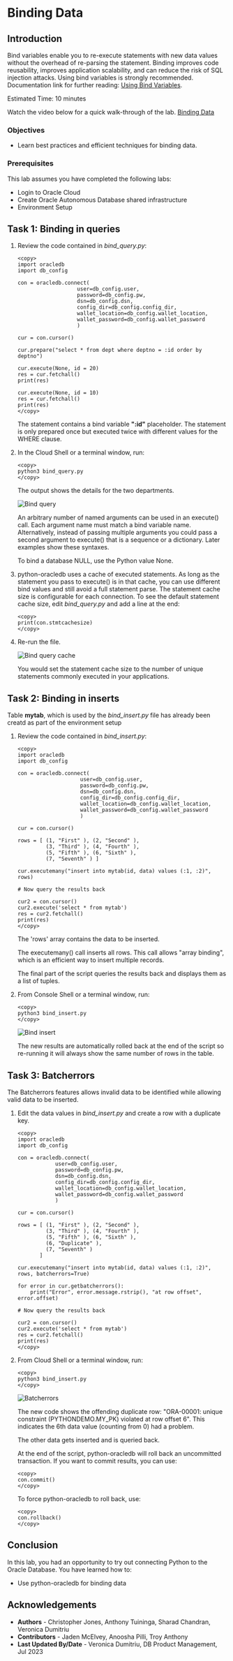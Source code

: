 # Binding Data

## Introduction

Bind variables enable you to re-execute statements with new data values without the overhead of re-parsing the statement. Binding improves code reusability, improves application scalability, and can reduce the risk of SQL injection attacks. Using bind variables is strongly recommended. Documentation link for further reading: [Using Bind Variables](https://python-oracledb.readthedocs.io/en/latest/user_guide/bind.html).

Estimated Time: 10 minutes

Watch the video below for a quick walk-through of the lab.
[Binding Data](videohub:1_mrlbewgm)

### Objectives

*  Learn best practices and efficient techniques for binding data.

### Prerequisites

This lab assumes you have completed the following labs:
* Login to Oracle Cloud
* Create Oracle Autonomous Database shared infrastructure
* Environment Setup

## Task 1: Binding in queries

1. Review the code contained in *bind\_query.py*:

     ````
     <copy>
     import oracledb
     import db_config
     
     con = oracledb.connect(
                        user=db_config.user,
                        password=db_config.pw, 
                        dsn=db_config.dsn, 
                        config_dir=db_config.config_dir, 
                        wallet_location=db_config.wallet_location, 
                        wallet_password=db_config.wallet_password
                        )
    
    cur = con.cursor()

    cur.prepare("select * from dept where deptno = :id order by deptno")

    cur.execute(None, id = 20)
    res = cur.fetchall()
    print(res)

    cur.execute(None, id = 10)
    res = cur.fetchall()
    print(res)
    </copy>
    ````

    The statement contains a bind variable **":id"** placeholder. The statement is only prepared once but executed twice with different values for the WHERE clause.

2. In the Cloud Shell or a terminal window, run:

    ````
    <copy>
    python3 bind_query.py
    </copy>
    ````

    The output shows the details for the two departments.

    ![Bind query](./images/bind_query_1.png " " )

    An arbitrary number of named arguments can be used in an execute() call. Each argument name must match a bind variable name. Alternatively, instead of passing multiple arguments you could pass a second argument to execute() that is a sequence or a dictionary. Later examples show these syntaxes.
    
    To bind a database NULL, use the Python value None.
    
3. python-oracledb uses a cache of executed statements. As long as the statement you pass to execute() is in that cache, you can use different bind values and still avoid a full statement parse. The statement cache size is configurable for each connection. To see the default statement cache size, edit *bind\_query.py* and add a line at the end:

    ````
    <copy>
    print(con.stmtcachesize)
    </copy>
    ````
    
3. Re-run the file.
    
    ![Bind query cache](./images/bind_query.png " " )

    You would set the statement cache size to the number of unique statements commonly executed in your applications.

## Task 2:  Binding in inserts
    
Table **mytab**, which is used by the *bind\_insert.py* file has already been creatd as part of the environment setup

1. Review the code contained in *bind\_insert.py*:

    ````
    <copy>
    import oracledb
    import db_config

    con = oracledb.connect(
                        user=db_config.user,
                        password=db_config.pw, 
                        dsn=db_config.dsn, 
                        config_dir=db_config.config_dir, 
                        wallet_location=db_config.wallet_location, 
                        wallet_password=db_config.wallet_password
                        )   
    
    cur = con.cursor()

    rows = [ (1, "First" ), (2, "Second" ),
             (3, "Third" ), (4, "Fourth" ),
             (5, "Fifth" ), (6, "Sixth" ),
             (7, "Seventh" ) ]

    cur.executemany("insert into mytab(id, data) values (:1, :2)", rows)

    # Now query the results back

    cur2 = con.cursor()
    cur2.execute('select * from mytab')
    res = cur2.fetchall()
    print(res)
    </copy>
    ````
    
    The 'rows' array contains the data to be inserted.
    
    The executemany() call inserts all rows. This call allows "array binding", which is an efficient way to insert multiple records.
    
    The final part of the script queries the results back and displays them as a list of tuples.

2. From Console Shell or a terminal window, run:

    ````
    <copy>
    python3 bind_insert.py
    </copy>
    ````
    
    ![Bind insert](./images/bind_insert.png " ")
    
    The new results are automatically rolled back at the end of the script so re-running it will always show the same number of rows in the table.

## Task 3:  Batcherrors

The Batcherrors features allows invalid data to be identified while allowing valid data to be inserted.

1. Edit the data values in *bind\_insert.py* and create a row with a duplicate key.

    ````
    <copy>
    import oracledb
    import db_config
    
    con = oracledb.connect(
                user=db_config.user,
                password=db_config.pw, 
                dsn=db_config.dsn, 
                config_dir=db_config.config_dir, 
                wallet_location=db_config.wallet_location, 
                wallet_password=db_config.wallet_password
                )    

    cur = con.cursor()

    rows = [ (1, "First" ), (2, "Second" ),
             (3, "Third" ), (4, "Fourth" ),
             (5, "Fifth" ), (6, "Sixth" ),
             (6, "Duplicate" ),
             (7, "Seventh" ) 
           ]
            
    cur.executemany("insert into mytab(id, data) values (:1, :2)", rows, batcherrors=True)

    for error in cur.getbatcherrors():
        print("Error", error.message.rstrip(), "at row offset", error.offset)

    # Now query the results back

    cur2 = con.cursor()
    cur2.execute('select * from mytab')
    res = cur2.fetchall()
    print(res)
    </copy>
    ````

2. From Cloud Shell or a terminal window, run:

    ````
    <copy>
    python3 bind_insert.py
    </copy>
    ````
    
    ![Batcherrors](./images/bind_insert1.png " ")
    
    The new code shows the offending duplicate row: "ORA-00001: unique constraint (PYTHONDEMO.MY_PK) violated at row offset 6". This indicates the 6th data value (counting from 0) had a problem.
    
    The other data gets inserted and is queried back.
    
    At the end of the script, python-oracledb will roll back an uncommitted transaction. If you want to commit results, you can use:

    ````
    <copy>
    con.commit()
    </copy>
    ````
    
    To force python-oracledb to roll back, use:

    ````
    <copy>
    con.rollback()
    </copy>
    ````

## Conclusion

In this lab, you had an opportunity to try out connecting Python to the Oracle Database.
You have learned how to:
* Use python-oracledb for binding data

## Acknowledgements

* **Authors** - Christopher Jones, Anthony Tuininga, Sharad Chandran, Veronica Dumitriu
* **Contributors** - Jaden McElvey, Anoosha Pilli, Troy Anthony
* **Last Updated By/Date** - Veronica Dumitriu, DB Product Management, Jul 2023